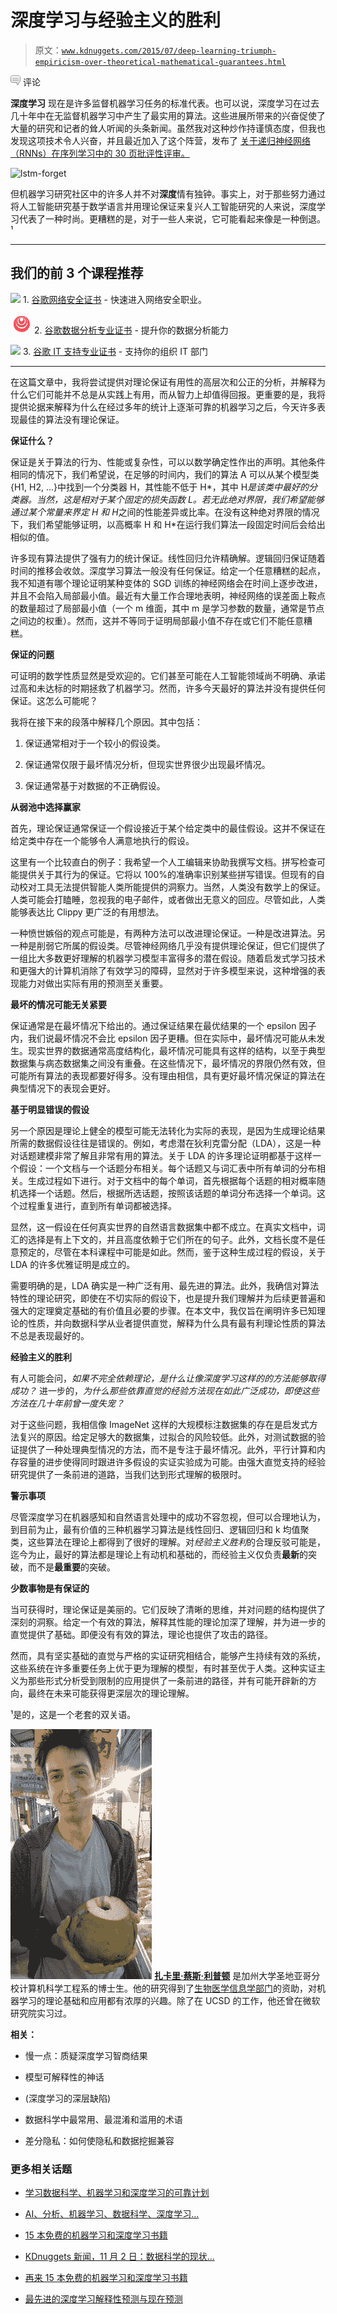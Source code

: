 # 深度学习与经验主义的胜利

> 原文：[`www.kdnuggets.com/2015/07/deep-learning-triumph-empiricism-over-theoretical-mathematical-guarantees.html`](https://www.kdnuggets.com/2015/07/deep-learning-triumph-empiricism-over-theoretical-mathematical-guarantees.html)

![c](img/3d9c022da2d331bb56691a9617b91b90.png) 评论

**深度学习** 现在是许多监督机器学习任务的标准代表。也可以说，深度学习在过去几十年中在无监督机器学习中产生了最实用的算法。这些进展所带来的兴奋促使了大量的研究和记者的耸人听闻的头条新闻。虽然我对这种炒作持谨慎态度，但我也发现这项技术令人兴奋，并且最近加入了这个阵营，发布了 [关于递归神经网络（RNNs）在序列学习中的 30 页批评性评审。](http://arxiv.org/abs/1506.00019)

![lstm-forget](img/lstm-forget.png)

但机器学习研究社区中的许多人并不对**深度**情有独钟。事实上，对于那些努力通过将人工智能研究基于数学语言并用理论保证来复兴人工智能研究的人来说，深度学习代表了一种时尚。更糟糕的是，对于一些人来说，它可能看起来像是一种倒退。¹

* * *

## 我们的前 3 个课程推荐

![](img/0244c01ba9267c002ef39d4907e0b8fb.png) 1\. [谷歌网络安全证书](https://www.kdnuggets.com/google-cybersecurity) - 快速进入网络安全职业。

![](img/e225c49c3c91745821c8c0368bf04711.png) 2\. [谷歌数据分析专业证书](https://www.kdnuggets.com/google-data-analytics) - 提升你的数据分析能力

![](img/0244c01ba9267c002ef39d4907e0b8fb.png) 3\. [谷歌 IT 支持专业证书](https://www.kdnuggets.com/google-itsupport) - 支持你的组织 IT 部门

* * *

在这篇文章中，我将尝试提供对理论保证有用性的高层次和公正的分析，并解释为什么它们可能并不总是从实践上有用，而从智力上却值得回报。更重要的是，我将提供论据来解释为什么在经过多年的统计上逐渐可靠的机器学习之后，今天许多表现最佳的算法没有理论保证。

**保证什么？**

保证是关于算法的行为、性能或复杂性，可以以数学确定性作出的声明。其他条件相同的情况下，我们希望说，在足够的时间内，我们的算法 A 可以从某个模型类{H1, H2, ...}中找到一个分类器 H，其性能不低于 H*，其中 H*是该类中最好的分类器。当然，这是相对于某个固定的损失函数 L。若无此绝对界限，我们希望能够通过某个常量来界定 H 和 H*之间的性能差异或比率。在没有这种绝对界限的情况下，我们希望能够证明，以高概率 H 和 H*在运行我们算法一段固定时间后会给出相似的值。

许多现有算法提供了强有力的统计保证。线性回归允许精确解。逻辑回归保证随着时间的推移会收敛。深度学习算法一般没有任何保证。给定一个任意糟糕的起点，我不知道有哪个理论证明某种变体的 SGD 训练的神经网络会在时间上逐步改进，并且不会陷入局部最小值。最近有大量工作合理地表明，神经网络的误差面上鞍点的数量超过了局部最小值（一个 m 维面，其中 m 是学习参数的数量，通常是节点之间边的权重）。然而，这并不等同于证明局部最小值不存在或它们不能任意糟糕。

**保证的问题**

可证明的数学性质显然是受欢迎的。它们甚至可能在人工智能领域尚不明确、承诺过高和未达标的时期拯救了机器学习。然而，许多今天最好的算法并没有提供任何保证。这怎么可能呢？

我将在接下来的段落中解释几个原因。其中包括：

1.  保证通常相对于一个较小的假设类。

1.  保证通常仅限于最坏情况分析，但现实世界很少出现最坏情况。

1.  保证通常基于对数据的不正确假设。

**从弱池中选择赢家**

首先，理论保证通常保证一个假设接近于某个给定类中的最佳假设。这并不保证在给定类中存在一个能够令人满意地执行的假设。

这里有一个比较直白的例子：我希望一个人工编辑来协助我撰写文档。拼写检查可能提供关于其行为的保证。它将以 100%的准确率识别某些拼写错误。但现有的自动校对工具无法提供智能人类所能提供的洞察力。当然，人类没有数学上的保证。人类可能会打瞌睡，忽视我的电子邮件，或者做出无意义的回应。尽管如此，人类能够表达比 Clippy 更广泛的有用想法。

一种愤世嫉俗的观点可能是，有两种方法可以改进理论保证。一种是改进算法。另一种是削弱它所属的假设类。尽管神经网络几乎没有提供理论保证，但它们提供了一组比大多数更好理解的机器学习模型丰富得多的潜在假设。随着启发式学习技术和更强大的计算机消除了有效学习的障碍，显然对于许多模型来说，这种增强的表现能力对做出实际有用的预测至关重要。

**最坏的情况可能无关紧要**

保证通常是在最坏情况下给出的。通过保证结果在最优结果的一个 epsilon 因子内，我们说最坏情况不会比 epsilon 因子更糟。但在实际中，最坏情况可能从未发生。现实世界的数据通常高度结构化，最坏情况可能具有这样的结构，以至于典型数据集与病态数据集之间没有重叠。在这些情况下，最坏情况的界限仍然有效，但可能所有算法的表现都要好得多。没有理由相信，具有更好最坏情况保证的算法在典型情况下的表现会更好。

**基于明显错误的假设**

另一个原因是理论上健全的模型可能无法转化为实际的表现，是因为生成理论结果所需的数据假设往往是错误的。例如，考虑潜在狄利克雷分配（LDA），这是一种对话题建模非常了解且非常有用的算法。关于 LDA 的许多理论证明都基于这样一个假设：一个文档与一个话题分布相关。每个话题又与词汇表中所有单词的分布相关。生成过程如下进行。对于文档中的每个单词，首先根据每个话题的相对概率随机选择一个话题。然后，根据所选话题，按照该话题的单词分布选择一个单词。这个过程重复进行，直到所有单词都被选择。

显然，这一假设在任何真实世界的自然语言数据集中都不成立。在真实文档中，词汇的选择是有上下文的，并且高度依赖于它们所在的句子。此外，文档长度不是任意预定的，尽管在本科课程中可能是如此。然而，鉴于这种生成过程的假设，关于 LDA 的许多优雅证明是成立的。

需要明确的是，LDA 确实是一种广泛有用、最先进的算法。此外，我确信对算法特性的理论研究，即使在不切实际的假设下，也是提升我们理解并为后续更普遍和强大的定理奠定基础的有价值且必要的步骤。在本文中，我仅旨在阐明许多已知理论的性质，并向数据科学从业者提供直觉，解释为什么具有最有利理论性质的算法不总是表现最好的。

**经验主义的胜利**

有人可能会问，*如果不完全依赖理论，是什么让像深度学习这样的的方法能够取得成功？* 进一步的，*为什么那些依靠直觉的经验方法现在如此广泛成功，即使这些方法在几十年前曾一度失宠？*

对于这些问题，我相信像 ImageNet 这样的大规模标注数据集的存在是启发式方法复兴的原因。给定足够大的数据集，过拟合的风险较低。此外，对测试数据的验证提供了一种处理典型情况的方法，而不是专注于最坏情况。此外，平行计算和内存容量的进步使得同时跟进许多假设的实证实验成为可能。由强大直觉支持的经验研究提供了一条前进的道路，当我们达到形式理解的极限时。

**警示事项**

尽管深度学习在机器感知和自然语言处理中的成功不容忽视，但可以合理地认为，到目前为止，最有价值的三种机器学习算法是线性回归、逻辑回归和 k 均值聚类，这些算法在理论上都得到了很好的理解。对*经验主义胜利*的合理反驳可能是，迄今为止，最好的算法都是理论上有动机和基础的，而经验主义仅负责**最新**的突破，而不是**最重要**的突破。

**少数事物是有保证的**

当可获得时，理论保证是美丽的。它们反映了清晰的思维，并对问题的结构提供了深刻的洞察。给定一个有效的算法，解释其性能的理论加深了理解，并为进一步的直觉提供了基础。即便没有有效的算法，理论也提供了攻击的路径。

然而，具有坚实基础的直觉与严格的实证研究相结合，能够产生持续有效的系统，这些系统在许多重要任务上优于更为理解的模型，有时甚至优于人类。这种实证主义为那些形式分析受到限制的应用提供了一条前进的路径，并有可能开辟新的方向，最终在未来可能获得更深层次的理论理解。

¹是的，这是一个老套的双关语。

![扎卡里·蔡斯·利普顿](img/240b273c667af1a53a99fd93d1fd39ce.png) **[扎卡里·蔡斯·利普顿](http://zacklipton.com)** 是加州大学圣地亚哥分校计算机科学工程系的博士生。他的研究得到了[生物医学信息学部门](http://healthsciences.ucsd.edu/som/medicine/divisions/dbmi/pages/default.aspx)的资助，对机器学习的理论基础和应用都有浓厚的兴趣。除了在 UCSD 的工作，他还曾在微软研究院实习过。

**相关：**

+   慢一点：质疑深度学习智商结果

+   模型可解释性的神话

+   (深度学习的深层缺陷)

+   数据科学中最常用、最混淆和滥用的术语

+   差分隐私：如何使隐私和数据挖掘兼容

### 更多相关话题

+   [学习数据科学、机器学习和深度学习的可靠计划](https://www.kdnuggets.com/2023/01/mwiti-solid-plan-learning-data-science-machine-learning-deep-learning.html)

+   [AI、分析、机器学习、数据科学、深度学习…](https://www.kdnuggets.com/2021/12/developments-predictions-ai-machine-learning-data-science-research.html)

+   [15 本免费的机器学习和深度学习书籍](https://www.kdnuggets.com/2022/10/15-free-machine-learning-deep-learning-books.html)

+   [KDnuggets 新闻，11 月 2 日：数据科学的现状…](https://www.kdnuggets.com/2022/n43.html)

+   [再来 15 本免费的机器学习和深度学习书籍](https://www.kdnuggets.com/2022/11/15-free-machine-learning-deep-learning-books.html)

+   [最先进的深度学习解释性预测与现在预测](https://www.kdnuggets.com/2021/12/sota-explainable-forecasting-and-nowcasting.html)
